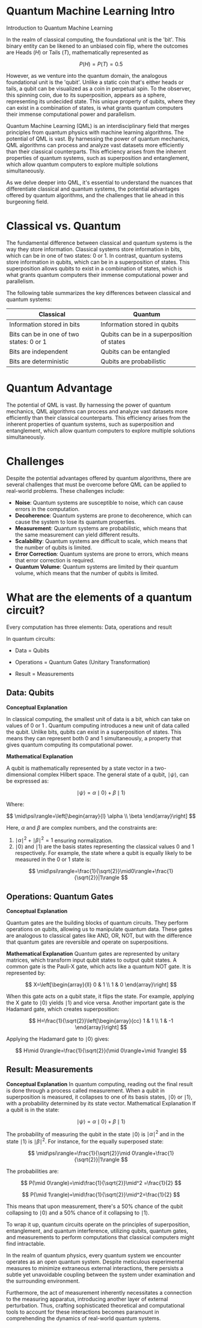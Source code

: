 # Quantum Machine Learning Intro

Introduction to Quantum Machine Learning

In the realm of classical computing, the foundational unit is the 'bit'. This binary entity can be likened to an unbiased coin flip, where the outcomes are Heads $(H)$ or Tails $(T)$, mathematically represented as

$$P(H)=P(T)=0.5$$

However, as we venture into the quantum domain, the analogous foundational unit is the 'qubit'. Unlike a static coin that's either heads or tails, a qubit can be visualized as a coin in perpetual spin. To the observer, this spinning coin, due to its superposition, appears as a sphere, representing its undecided state. This unique property of qubits, where they can exist in a combination of states, is what grants quantum computers their immense computational power and parallelism.

Quantum Machine Learning (QML) is an interdisciplinary field that merges principles from quantum physics with machine learning algorithms. The potential of QML is vast. By harnessing the power of quantum mechanics, QML algorithms can process and analyze vast datasets more efficiently than their classical counterparts. This efficiency arises from the inherent properties of quantum systems, such as superposition and entanglement, which allow quantum computers to explore multiple solutions simultaneously.

As we delve deeper into QML, it's essential to understand the nuances that differentiate classical and quantum systems, the potential advantages offered by quantum algorithms, and the challenges that lie ahead in this burgeoning field.

# Classical vs. Quantum

The fundamental difference between classical and quantum systems is the way they store information. Classical systems store information in bits, which can be in one of two states: 0 or 1. In contrast, quantum systems store information in qubits, which can be in a superposition of states. This superposition allows qubits to exist in a combination of states, which is what grants quantum computers their immense computational power and parallelism.

The following table summarizes the key differences between classical and quantum systems:

| Classical | Quantum |
| --- | --- |
| Information stored in bits | Information stored in qubits |
| Bits can be in one of two states: 0 or 1 | Qubits can be in a superposition of states |
| Bits are independent | Qubits can be entangled |
| Bits are deterministic | Qubits are probabilistic |

# Quantum Advantage

The potential of QML is vast. By harnessing the power of quantum mechanics, QML algorithms can process and analyze vast datasets more efficiently than their classical counterparts. This efficiency arises from the inherent properties of quantum systems, such as superposition and entanglement, which allow quantum computers to explore multiple solutions simultaneously.

# Challenges

Despite the potential advantages offered by quantum algorithms, there are several challenges that must be overcome before QML can be applied to real-world problems. These challenges include:

- **Noise**: Quantum systems are susceptible to noise, which can cause errors in the computation.
- **Decoherence**: Quantum systems are prone to decoherence, which can cause the system to lose its quantum properties.
- **Measurement**: Quantum systems are probabilistic, which means that the same measurement can yield different results.
- **Scalability**: Quantum systems are difficult to scale, which means that the number of qubits is limited.
- **Error Correction**: Quantum systems are prone to errors, which means that error correction is required.
- **Quantum Volume**: Quantum systems are limited by their quantum volume, which means that the number of qubits is limited.

# What are the elements of a quantum circuit?

Every computation has three elements: Data, operations and result

In quantum circuits:

- Data = Qubits

- Operations = Quantum Gates (Unitary Transformation)

- Result = Measurements

## Data: Qubits

**Conceptual Explanation**

In classical computing, the smallest unit of data is a bit, which can take on values of 0 or 1 .
Quantum computing introduces a new unit of data called the qubit. Unlike bits, qubits can exist in a superposition of states. This means they can represent both 0 and 1 simultaneously, a property that gives quantum computing its computational power.

**Mathematical Explanation**

A qubit is mathematically represented by a state vector in a two-dimensional complex Hilbert space. The general state of a qubit, $\mid\psi\rangle$, can be expressed as:

$$
\mid\psi\rangle=\alpha\mid 0\rangle+\beta\mid 1\rangle
$$

Where:

$$
\mid\psi\rangle=\left[\begin{array}{l}
\alpha \\
\beta
\end{array}\right]
$$

Here, $\alpha$ and $\beta$ are complex numbers, and the constraints are:

1. $\mid\alpha\mid^2+\mid\beta\mid^2=1$ ensuring normalization.
2. $\mid 0\rangle$ and $\mid 1\rangle$ are the basis states representing the classical values $0$ and $1$ respectively.
For example, the state where a qubit is equally likely to be measured in the 0 or $1$ state is:

$$
\mid\psi\rangle=\frac{1}{\sqrt{2}}\mid0\rangle+\frac{1}{\sqrt{2}}|1\rangle
$$

## Operations: Quantum Gates

**Conceptual Explanation**

Quantum gates are the building blocks of quantum circuits. They perform operations on qubits, allowing us to manipulate quantum data. These gates are analogous to classical gates like AND, OR, NOT, but with the difference that quantum gates are reversible and operate on superpositions.

**Mathematical Explanation**
Quantum gates are represented by unitary matrices, which transform input qubit states to output qubit states. A common gate is the Pauli-X gate, which acts like a quantum NOT gate. It is represented by:

$$
X=\left[\begin{array}{ll}
0 & 1 \\
1 & 0
\end{array}\right]
$$

When this gate acts on a qubit state, it flips the state. For example, applying the $\mathrm{X}$ gate to $\mid 0\rangle$ yields $\mid 1\rangle$ and vice versa.
Another important gate is the Hadamard gate, which creates superposition:

$$
H=\frac{1}{\sqrt{2}}\left[\begin{array}{cc}
1 & 1 \\
1 & -1
\end{array}\right]
$$

Applying the Hadamard gate to $\mid 0\rangle$ gives:

$$
H\mid 0\rangle=\frac{1}{\sqrt{2}}(\mid 0\rangle+\mid 1\rangle)
$$

## Result: Measurements

**Conceptual Explanation**
In quantum computing, reading out the final result is done through a process called measurement. When a qubit in superposition is measured, it collapses to one of its basis states, $\mid 0\rangle$ or $\mid 1\rangle$, with a probability determined by its state vector.
Mathematical Explanation
If a qubit is in the state:

$$
\mid\psi\rangle=\alpha\mid 0\rangle+\beta\mid 1\rangle
$$

The probability of measuring the qubit in the state $\mid 0\rangle$ is $\mid \alpha\mid^2$ and in the state $\mid 1\rangle$ is $\mid\beta\mid^2$.
For instance, for the equally superposed state:

$$
\mid\psi\rangle=\frac{1}{\sqrt{2}}\mid 0\rangle+\frac{1}{\sqrt{2}}|1\rangle
$$

The probabilities are:

$$
P(\mid 0\rangle)=\mid\frac{1}{\sqrt{2}}\mid^2 =\frac{1}{2}
$$

$$
P(\mid 1\rangle)=\mid\frac{1}{\sqrt{2}}\mid^2=\frac{1}{2}
$$

This means that upon measurement, there's a $50 \%$ chance of the qubit collapsing to $\mid0\rangle$ and a $50 \%$ chance of it collapsing to $\mid 1\rangle$.

To wrap it up, quantum circuits operate on the principles of superposition, entanglement, and quantum interference, utilizing qubits, quantum gates, and measurements to perform computations that classical computers might find intractable.

In the realm of quantum physics, every quantum system we encounter operates as an open quantum system. Despite meticulous experimental measures to minimize extraneous external interactions, there persists a subtle yet unavoidable coupling between the system under examination and the surrounding environment.

Furthermore, the act of measurement inherently necessitates a connection to the measuring apparatus, introducing another layer of external perturbation. Thus, crafting sophisticated theoretical and computational tools to account for these interactions becomes paramount in comprehending the dynamics of real-world quantum systems.
